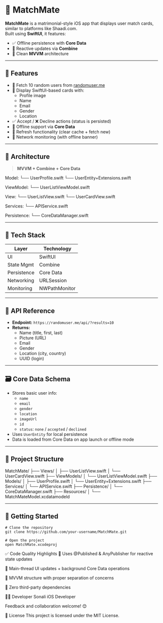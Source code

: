 # 📱 MatchMate

**MatchMate** is a matrimonial-style iOS app that displays user match cards, similar to platforms like Shaadi.com.  
Built using **SwiftUI**, it features:

- ✅ Offline persistence with **Core Data**
- 🔁 Reactive updates via **Combine**
- 📐 Clean **MVVM** architecture

---

## 🚀 Features

- 🔄 Fetch 10 random users from [randomuser.me](https://randomuser.me)
- 🎴 Display SwiftUI-based cards with:
  - Profile image
  - Name
  - Email
  - Gender
  - Location
- ✅ Accept / ❌ Decline actions (status is persisted)
- 📡 Offline support via **Core Data**
- 🔄 Refresh functionality (clear cache + fetch new)
- 📶 Network monitoring (with offline banner)

---

## 🧠 Architecture

> **MVVM + Combine + Core Data**

Model:
└── UserProfile.swift
└── UserEntity+Extensions.swift

ViewModel:
└── UserListViewModel.swift

View:
└── UserListView.swift
└── UserCardView.swift

Services:
└── APIService.swift

Persistence:
└── CoreDataManager.swift


---

## 🧱 Tech Stack

| Layer        | Technology       |
|--------------|------------------|
| UI           | SwiftUI          |
| State Mgmt   | Combine           |
| Persistence  | Core Data        |
| Networking   | URLSession       |
| Monitoring   | NWPathMonitor    |

---

## 📡 API Reference

- **Endpoint:** `https://randomuser.me/api/?results=10`
- **Returns:**  
  - Name (title, first, last)  
  - Picture (URL)  
  - Email  
  - Gender  
  - Location (city, country)  
  - UUID (login)

---

## 🗃 Core Data Schema

- Stores basic user info:
  - `name`
  - `email`
  - `gender`
  - `location`
  - `imageUrl`
  - `id`
  - `status`: `none` / `accepted` / `declined`
- Uses `UserEntity` for local persistence
- Data is loaded from Core Data on app launch or offline mode

---

## 📁 Project Structure


MatchMate/
├── Views/
│ ├── UserListView.swift
│ └── UserCardView.swift
├── ViewModels/
│ └── UserListViewModel.swift
├── Models/
│ ├── UserProfile.swift
│ └── UserEntity+Extensions.swift
├── Services/
│ └── APIService.swift
├── Persistence/
│ └── CoreDataManager.swift
├── Resources/
│ └── MatchMateModel.xcdatamodeld


---

## 🧪 Getting Started

```
# Clone the repository
git clone https://github.com/your-username/MatchMate.git

# Open the project
open MatchMate.xcodeproj
```

✅ Code Quality Highlights
🔁 Uses @Published & AnyPublisher for reactive state updates

🧵 Main-thread UI updates + background Core Data operations

🔀 MVVM structure with proper separation of concerns

🧼 Zero third-party dependencies

👩‍💻 Developer
Sonali
iOS Developer

Feedback and collaboration welcome! 😊

📄 License
This project is licensed under the MIT License.



